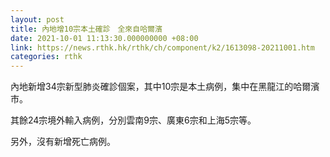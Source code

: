 ```yaml
---
layout: post
title: 內地增10宗本土確診　全來自哈爾濱
date: 2021-10-01 11:13:30.000000000 +08:00
link: https://news.rthk.hk/rthk/ch/component/k2/1613098-20211001.htm
categories: rthk
---
```


內地新增34宗新型肺炎確診個案，其中10宗是本土病例，集中在黑龍江的哈爾濱市。

其餘24宗境外輸入病例，分別雲南9宗、廣東6宗和上海5宗等。

另外，沒有新增死亡病例。
